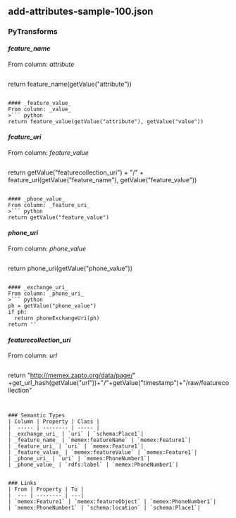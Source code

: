 ## add-attributes-sample-100.json

### PyTransforms
#### _feature_name_
From column: _attribute_
>``` python
return feature_name(getValue("attribute"))
```

#### _feature_value_
From column: _value_
>``` python
return feature_value(getValue("attribute"), getValue("value"))
```

#### _feature_uri_
From column: _feature_value_
>``` python
return getValue("featurecollection_uri") + "/" + feature_uri(getValue("feature_name"), getValue("feature_value"))
```

#### _phone_value_
From column: _feature_uri_
>``` python
return getValue("feature_value")
```

#### _phone_uri_
From column: _phone_value_
>``` python
return phone_uri(getValue("phone_value"))
```

#### _exchange_uri_
From column: _phone_uri_
>``` python
ph = getValue("phone_value")
if ph:
  return phoneExchangeUri(ph)
return ''
```

#### _featurecollection_uri_
From column: _url_
>``` python
return "http://memex.zapto.org/data/page/" +get_url_hash(getValue("url"))+"/"+getValue("timestamp")+"/raw/featurecollection"
```


### Semantic Types
| Column | Property | Class |
|  ----- | -------- | ----- |
| _exchange_uri_ | `uri` | `schema:Place1`|
| _feature_name_ | `memex:featureName` | `memex:Feature1`|
| _feature_uri_ | `uri` | `memex:Feature1`|
| _feature_value_ | `memex:featureValue` | `memex:Feature1`|
| _phone_uri_ | `uri` | `memex:PhoneNumber1`|
| _phone_value_ | `rdfs:label` | `memex:PhoneNumber1`|


### Links
| From | Property | To |
|  --- | -------- | ---|
| `memex:Feature1` | `memex:featureObject` | `memex:PhoneNumber1`|
| `memex:PhoneNumber1` | `schema:location` | `schema:Place1`|
